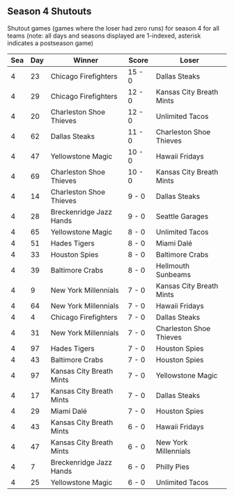 ## Season 4 Shutouts



Shutout games (games where the loser had zero runs) for season 4 for all teams (note: all days and seasons displayed are 1-indexed, asterisk indicates a postseason game)


| Sea | Day | Winner | Score | Loser | 
| ------ |------ |------ |------ |------ |
| 4 | 23 | Chicago Firefighters | 15 - 0 | Dallas Steaks | 
| 4 | 29 | Chicago Firefighters | 12 - 0 | Kansas City Breath Mints | 
| 4 | 20 | Charleston Shoe Thieves | 12 - 0 | Unlimited Tacos | 
| 4 | 62 | Dallas Steaks | 11 - 0 | Charleston Shoe Thieves | 
| 4 | 47 | Yellowstone Magic | 10 - 0 | Hawaii Fridays | 
| 4 | 69 | Charleston Shoe Thieves | 10 - 0 | Kansas City Breath Mints | 
| 4 | 14 | Charleston Shoe Thieves | 9 - 0 | Dallas Steaks | 
| 4 | 28 | Breckenridge Jazz Hands | 9 - 0 | Seattle Garages | 
| 4 | 65 | Yellowstone Magic | 8 - 0 | Unlimited Tacos | 
| 4 | 51 | Hades Tigers | 8 - 0 | Miami Dalé | 
| 4 | 33 | Houston Spies | 8 - 0 | Baltimore Crabs | 
| 4 | 39 | Baltimore Crabs | 8 - 0 | Hellmouth Sunbeams | 
| 4 | 9 | New York Millennials | 7 - 0 | Kansas City Breath Mints | 
| 4 | 64 | New York Millennials | 7 - 0 | Hawaii Fridays | 
| 4 | 4 | Chicago Firefighters | 7 - 0 | Dallas Steaks | 
| 4 | 31 | New York Millennials | 7 - 0 | Charleston Shoe Thieves | 
| 4 | 97 | Hades Tigers | 7 - 0 | Houston Spies | 
| 4 | 43 | Baltimore Crabs | 7 - 0 | Houston Spies | 
| 4 | 97 | Kansas City Breath Mints | 7 - 0 | Yellowstone Magic | 
| 4 | 17 | Kansas City Breath Mints | 7 - 0 | Dallas Steaks | 
| 4 | 29 | Miami Dalé | 7 - 0 | Houston Spies | 
| 4 | 43 | Kansas City Breath Mints | 6 - 0 | Hawaii Fridays | 
| 4 | 47 | Kansas City Breath Mints | 6 - 0 | New York Millennials | 
| 4 | 7 | Breckenridge Jazz Hands | 6 - 0 | Philly Pies | 
| 4 | 25 | Yellowstone Magic | 6 - 0 | Unlimited Tacos | 


